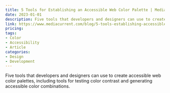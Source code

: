 ```yaml
---
title: 5 Tools for Establishing an Accessible Web Color Palette | Mediacurrent
date: 2023-01-01
description: Five tools that developers and designers can use to create accessible web color palettes, including tools for testing color contrast and generating accessible color combinations.
link: https://www.mediacurrent.com/blog/5-tools-establishing-accessible-web-color-palette/
pricing: 
tags: 
- Color
- Accessibility
- Article
categories: 
- Design
- Development
---
```


Five tools that developers and designers can use to create accessible web color palettes, including tools for testing color contrast and generating accessible color combinations.